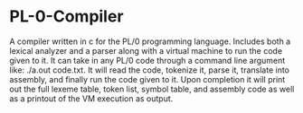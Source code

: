 # PL-0-Compiler
A compiler written in c for the PL/0 programming language. Includes both a lexical analyzer and a parser along with a virtual machine to run the code given to it. It can take in any PL/0 code through a command line argument like: ./a.out code.txt. It will read the code, tokenize it, parse it, translate into assembly, and finally run the code given to it. Upon completion it will print out the full lexeme table, token list, symbol table, and assembly code as well as  a printout of the VM execution as output.
